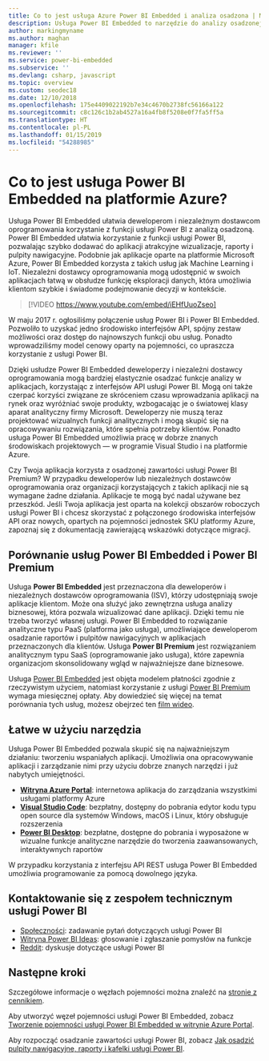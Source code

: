 ```yaml
---
title: Co to jest usługa Azure Power BI Embedded i analiza osadzona | Microsoft Docs
description: Usługa Power BI Embedded to narzędzie do analizy osadzonej, które ma ułatwiać deweloperom i niezależnym dostawcom oprogramowania korzystanie z funkcji usługi Power BI, umożliwiając szybkie dodawanie do aplikacji atrakcyjnych wizualizacji, raportów i pulpitów nawigacyjnych. Dowiedz się więcej na temat korzystania z oprogramowania analizy osadzonej, narzędzi do analizy osadzonej lub narzędzi do osadzonej analizy biznesowej w usłudze Power BI Embedded.
author: markingmyname
ms.author: maghan
manager: kfile
ms.reviewer: ''
ms.service: power-bi-embedded
ms.subservice: ''
ms.devlang: csharp, javascript
ms.topic: overview
ms.custom: seodec18
ms.date: 12/10/2018
ms.openlocfilehash: 175e4409022192b7e34c4670b2738fc56166a122
ms.sourcegitcommit: c8c126c1b2ab4527a16a4fb8f5208e0f7fa5ff5a
ms.translationtype: HT
ms.contentlocale: pl-PL
ms.lasthandoff: 01/15/2019
ms.locfileid: "54288985"
---
```

# <a name="what-is-power-bi-embedded-in-azure"></a>Co to jest usługa Power BI Embedded na platformie Azure?

Usługa Power BI Embedded ułatwia deweloperom i niezależnym dostawcom oprogramowania korzystanie z funkcji usługi Power BI z analizą osadzoną. Power BI Embedded ułatwia korzystanie z funkcji usługi Power BI, pozwalając szybko dodawać do aplikacji atrakcyjne wizualizacje, raporty i pulpity nawigacyjne. Podobnie jak aplikacje oparte na platformie Microsoft Azure, Power BI Embedded korzysta z takich usług jak Machine Learning i IoT. Niezależni dostawcy oprogramowania mogą udostępnić w swoich aplikacjach łatwą w obsłudze funkcję eksploracji danych, która umożliwia klientom szybkie i świadome podejmowanie decyzji w kontekście.

> [!VIDEO https://www.youtube.com/embed/iEHfUuoZseo]

W maju 2017 r. ogłosiliśmy połączenie usług Power BI i Power BI Embedded. Pozwoliło to uzyskać jedno środowisko interfejsów API, spójny zestaw możliwości oraz dostęp do najnowszych funkcji obu usług. Ponadto wprowadziliśmy model cenowy oparty na pojemności, co upraszcza korzystanie z usługi Power BI.

Dzięki usłudze Power BI Embedded deweloperzy i niezależni dostawcy oprogramowania mogą bardziej elastycznie osadzać funkcje analizy w aplikacjach, korzystając z interfejsów API usługi Power BI. Mogą oni także czerpać korzyści związane ze skróceniem czasu wprowadzania aplikacji na rynek oraz wyróżniać swoje produkty, wzbogacając je o światowej klasy aparat analityczny firmy Microsoft. Deweloperzy nie muszą teraz projektować wizualnych funkcji analitycznych i mogą skupić się na opracowywaniu rozwiązania, które spełnia potrzeby klientów. Ponadto usługa Power BI Embedded umożliwia pracę w dobrze znanych środowiskach projektowych — w programie Visual Studio i na platformie Azure.

Czy Twoja aplikacja korzysta z osadzonej zawartości usługi Power BI Premium? W przypadku deweloperów lub niezależnych dostawców oprogramowania oraz organizacji korzystających z takich aplikacji nie są wymagane żadne działania. Aplikacje te mogą być nadal używane bez przeszkód. Jeśli Twoja aplikacja jest oparta na kolekcji obszarów roboczych usługi Power BI i chcesz skorzystać z połączonego środowiska interfejsów API oraz nowych, opartych na pojemności jednostek SKU platformy Azure, zapoznaj się z dokumentacją zawierającą wskazówki dotyczące migracji.

## <a name="comparing-power-bi-embedded-with-power-bi-premium"></a>Porównanie usług Power BI Embedded i Power BI Premium

Usługa **Power BI Embedded** jest przeznaczona dla deweloperów i niezależnych dostawców oprogramowania (ISV), którzy udostępniają swoje aplikacje klientom. Może ona służyć jako zewnętrzna usługa analizy biznesowej, która pozwala wizualizować dane aplikacji. Dzięki temu nie trzeba tworzyć własnej usługi. Power BI Embedded to rozwiązanie analityczne typu PaaS (platforma jako usługa), umożliwiające deweloperom osadzanie raportów i pulpitów nawigacyjnych w aplikacjach przeznaczonych dla klientów. Usługa **Power BI Premium** jest rozwiązaniem analitycznym typu SaaS (oprogramowanie jako usługa), które zapewnia organizacjom skonsolidowany wgląd w najważniejsze dane biznesowe. 

Usługa [Power BI Embedded](https://azure.microsoft.com/pricing/details/power-bi-embedded/) jest objęta modelem płatności zgodnie z rzeczywistym użyciem, natomiast korzystanie z usługi [Power BI Premium](https://powerbi.microsoft.com/calculator/) wymaga miesięcznej opłaty. Aby dowiedzieć się więcej na temat porównania tych usług, możesz obejrzeć ten [film wideo](https://www.youtube.com/watch?v=0y2oJikC6Xc&t=0s&list=PLv2BtOtLblH1dQPV49Ni12olDcUoW-GEl&index=3).

## <a name="easy-to-use-tools"></a>Łatwe w użyciu narzędzia

Usługa Power BI Embedded pozwala skupić się na najważniejszym działaniu: tworzeniu wspaniałych aplikacji. Umożliwia ona opracowywanie aplikacji i zarządzanie nimi przy użyciu dobrze znanych narzędzi i już nabytych umiejętności.

* [**Witryna Azure Portal**](https://portal.azure.com/): internetowa aplikacja do zarządzania wszystkimi usługami platformy Azure
* [**Visual Studio Code**](https://code.visualstudio.com/docs): bezpłatny, dostępny do pobrania edytor kodu typu open source dla systemów Windows, macOS i Linux, który obsługuje rozszerzenia
* [**Power BI Desktop**](https://powerbi.microsoft.com/desktop/): bezpłatne, dostępne do pobrania i wyposażone w wizualne funkcje analityczne narzędzie do tworzenia zaawansowanych, interaktywnych raportów

W przypadku korzystania z interfejsu API REST usługa Power BI Embedded umożliwia programowanie za pomocą dowolnego języka.

## <a name="engage-with-the-power-bi-engineering-team"></a>Kontaktowanie się z zespołem technicznym usługi Power BI

* [Społeczności](https://community.powerbi.com/): zadawanie pytań dotyczących usługi Power BI
* [Witryna Power BI Ideas](https://ideas.powerbi.com): głosowanie i zgłaszanie pomysłów na funkcje
* [Reddit](https://www.reddit.com/r/PowerBI/): dyskusje dotyczące usługi Power BI

## <a name="next-steps"></a>Następne kroki

Szczegółowe informacje o węzłach pojemności można znaleźć na [stronie z cennikiem](https://azure.microsoft.com/pricing/details/power-bi-embedded/).

Aby utworzyć węzeł pojemności usługi Power BI Embedded, zobacz [Tworzenie pojemności usługi Power BI Embedded w witrynie Azure Portal](azure-pbie-create-capacity.md).

Aby rozpocząć osadzanie zawartości usługi Power BI, zobacz [Jak osadzić pulpity nawigacyjne, raporty i kafelki usługi Power BI](https://powerbi.microsoft.com/documentation/powerbi-developer-embedding-content/).
